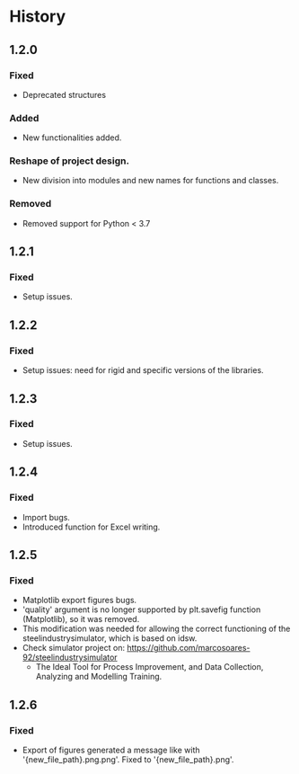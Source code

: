 # History

## 1.2.0
### Fixed
- Deprecated structures

### Added
- New functionalities added.

### Reshape of project design.
- New division into modules and new names for functions and classes.

### Removed
- Removed support for Python < 3.7

## 1.2.1
### Fixed
- Setup issues.

## 1.2.2
### Fixed
- Setup issues: need for rigid and specific versions of the libraries.

## 1.2.3
### Fixed
- Setup issues.

## 1.2.4
### Fixed
- Import bugs.
- Introduced function for Excel writing.

## 1.2.5
### Fixed
- Matplotlib export figures bugs.
- 'quality' argument is no longer supported by plt.savefig function (Matplotlib), so it was removed.
- This modification was needed for allowing the correct functioning of the steelindustrysimulator, which is based on idsw.
- Check simulator project on: https://github.com/marcosoares-92/steelindustrysimulator
	- The Ideal Tool for Process Improvement, and Data Collection, Analyzing and Modelling Training.

## 1.2.6
### Fixed
- Export of figures generated a message like with '{new_file_path}.png.png'. Fixed to '{new_file_path}.png'.


